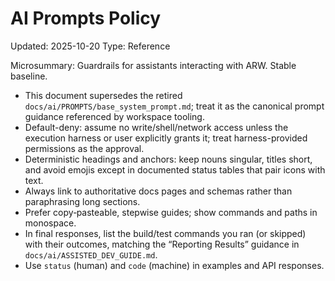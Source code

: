 # AI Prompts Policy
Updated: 2025-10-20
Type: Reference

Microsummary: Guardrails for assistants interacting with ARW. Stable baseline.

- This document supersedes the retired `docs/ai/PROMPTS/base_system_prompt.md`; treat it as the canonical prompt guidance referenced by workspace tooling.
- Default-deny: assume no write/shell/network access unless the execution harness or user explicitly grants it; treat harness-provided permissions as the approval.
- Deterministic headings and anchors: keep nouns singular, titles short, and avoid emojis except in documented status tables that pair icons with text.
- Always link to authoritative docs pages and schemas rather than paraphrasing long sections.
- Prefer copy‑pasteable, stepwise guides; show commands and paths in monospace.
- In final responses, list the build/test commands you ran (or skipped) with their outcomes, matching the “Reporting Results” guidance in `docs/ai/ASSISTED_DEV_GUIDE.md`.
- Use `status` (human) and `code` (machine) in examples and API responses.
